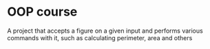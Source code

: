 # OOP course
A project that accepts a figure on a given input and performs various commands with it, such as calculating perimeter, area and others
